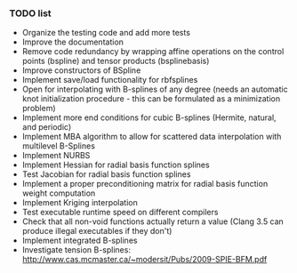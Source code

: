 ### TODO list
- Organize the testing code and add more tests 
- Improve the documentation
- Remove code redundancy by wrapping affine operations on the control points (bspline) and tensor products (bsplinebasis)
- Improve constructors of BSpline
- Implement save/load functionality for rbfsplines
- Open for interpolating with B-splines of any degree (needs an automatic knot initialization procedure - this can be formulated as a minimization problem)
- Implement more end conditions for cubic B-splines (Hermite, natural, and periodic)
- Implement MBA algorithm to allow for scattered data interpolation with multilevel B-Splines
- Implement NURBS
- Implement Hessian for radial basis function splines
- Test Jacobian for radial basis function splines
- Implement a proper preconditioning matrix for radial basis function weight computation
- Implement Kriging interpolation
- Test executable runtime speed on different compilers
- Check that all non-void functions actually return a value (Clang 3.5 can produce illegal executables if they don't)
- Implement integrated B-splines
- Investigate tension B-splines: http://www.cas.mcmaster.ca/~modersit/Pubs/2009-SPIE-BFM.pdf
